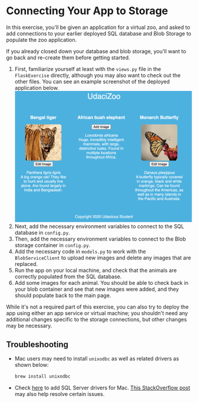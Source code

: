 # Connecting Your App to Storage

In this exercise, you'll be given an application for a virtual zoo, and asked to add connections
to your earlier deployed SQL database and Blob Storage to populate the zoo application.

If you already closed down your database and blob storage, you'll want to go back and re-create them before getting started.

1. First, familiarize yourself at least with the `views.py` file in the `FlaskExercise` directly, although you may also want to check out the other files. You can see an example screenshot of the deployed application below.
    <br><img src="example-connected-app.png" width="500" />
2. Next, add the necessary environment variables to connect to the SQL database in `config.py`.
3. Then, add the necessary environment variables to connect to the Blob storage container in `config.py`.
4. Add the necessary code in `models.py` to work with the `BlobServiceClient` to upload new images and delete any images that are replaced.
4. Run the app on your local machine, and check that the animals are correctly populated from the SQL database.
5. Add some images for each animal. You should be able to check back in your blob container and see that new images were added, and they should populate back to the main page.

While it's not a required part of this exercise, you can also try to deploy the app using either
an app service or virtual machine; you shouldn't need any additional changes specific to the 
storage connections, but other changes may be necessary.

## Troubleshooting

- Mac users may need to install `unixodbc` as well as related drivers as shown below:
    ```bash
    brew install unixodbc
    ```
- Check [here](https://docs.microsoft.com/en-us/sql/connect/odbc/linux-mac/install-microsoft-odbc-driver-sql-server-macos?view=sql-server-ver15) to add SQL Server drivers for Mac. [This StackOverflow post](https://stackoverflow.com/questions/44527452/cant-open-lib-odbc-driver-13-for-sql-server-sym-linking-issue) may also help resolve certain issues.
